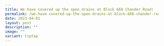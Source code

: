 ```yaml
---
title: We have covered up the open drains at Block 668 Chander Road!
permalink: /we-have-covered-up-the-open-drains-at-block-668-chander-road/
date: 2023-04-01
layout: post
description: ""
image: ""
variant: tiptap
---
```

